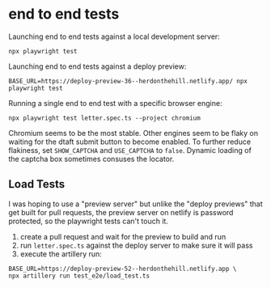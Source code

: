 # end to end tests 

Launching end to end tests against a local development server:
```
npx playwright test
```

Launching end to end tests against a deploy preview:
```
BASE_URL=https://deploy-preview-36--herdonthehill.netlify.app/ npx playwright test
```

Running a single end to end test with a specific browser engine:
```
npx playwright test letter.spec.ts --project chromium
```

Chromium seems to be the most stable. Other engines seem to be flaky on waiting for the dtaft submit button to become enabled. To further reduce flakiness, set `SHOW_CAPTCHA` and `USE_CAPTCHA` to `false`. Dynamic loading of the captcha box sometimes consuses the locator. 

## Load Tests

I was hoping to use a "preview server" but unlike the "deploy previews" that get built for pull requests, the preview server on netlify is password protected, so the playwright tests can't touch it.

1. create a pull request and wait for the preview to build and run
2. run `letter.spec.ts` against the deploy server to make sure it will pass
3. execute the artillery run:

```
BASE_URL=https://deploy-preview-52--herdonthehill.netlify.app \
npx artillery run test_e2e/load_test.ts
```